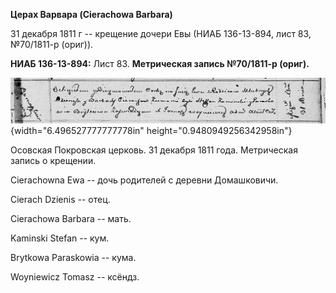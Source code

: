 **Церах Варвара (Cierachowa Barbara)**

31 декабря 1811 г -- крещение дочери Евы (НИАБ 136-13-894, лист 83,
№70/1811-р (ориг)).

**НИАБ 136-13-894:** Лист 83. **Метрическая запись №70/1811-р (ориг).**

![](./media/b4088bbadb745d3ea6a3646616b1e92803a16baf.png){width="6.496527777777778in"
height="0.9480949256342958in"}

Осовская Покровская церковь. 31 декабря 1811 года. Метрическая запись о
крещении.

Cierachowna Ewa -- дочь родителей с деревни Домашковичи.

Cierach Dzienis -- отец.

Cierachowa Barbara -- мать.

Kaminski Stefan -- кум.

Brytkowa Paraskowia -- кума.

Woyniewicz Tomasz -- ксёндз.
